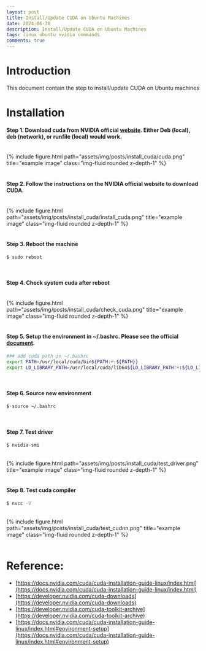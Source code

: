```yaml
---
layout: post
title: Install/Update CUDA on Ubuntu Machines
date: 2024-06-30
description: Install/Update CUDA on Ubuntu Machines
tags: linux ubuntu nvidia commands
comments: true
---
```

# Introduction
This document contain the step to install/update CUDA on Ubuntu machines


# Installation 

#### Step 1. Download cuda from NVIDIA official [website](https://developer.nvidia.com/cuda-downloads). Either Deb (local), deb (network), or runfile (local) would work.

<br>
<div class="row">
    <div class="col-sm mt-3 mt-md-0">
        {% include figure.html path="assets/img/posts/install_cuda/cuda.png" title="example image" class="img-fluid rounded z-depth-1" %}
    </div>
</div>
<br>

#### Step 2. Follow the instructions on the NVIDIA official website to download CUDA.

<br>
<div class="row">
    <div class="col-sm mt-3 mt-md-0">
        {% include figure.html path="assets/img/posts/install_cuda/install_cuda.png" title="example image" class="img-fluid rounded z-depth-1" %}
    </div>
</div>
<br>

#### Step 3. Reboot the machine
```bash
$ sudo reboot
```
<br>

#### Step 4. Check system cuda after reboot
<br>
<div class="row">
    <div class="col-sm mt-3 mt-md-0">
        {% include figure.html path="assets/img/posts/install_cuda/check_cuda.png" title="example image" class="img-fluid rounded z-depth-1" %}
    </div>
</div>
<br>

#### Step 5. Setup the environment in ~/.bashrc. Please see the official [document](https://docs.nvidia.com/cuda/cuda-installation-guide-linux/index.html#environment-setup).

```bash
### add cuda path in ~/.bashrc
export PATH=/usr/local/cuda/bin${PATH:+:${PATH}}
export LD_LIBRARY_PATH=/usr/local/cuda/lib64${LD_LIBRARY_PATH:+:${LD_LIBRARY_PATH}}
```
<br>

#### Step 6. Source new environment
```bash
$ source ~/.bashrc
```
<br>

#### Step 7. Test driver
```bash
$ nvidia-smi
```
<br>
<div class="row">
    <div class="col-sm mt-3 mt-md-0">
        {% include figure.html path="assets/img/posts/install_cuda/test_driver.png" title="example image" class="img-fluid rounded z-depth-1" %}
    </div>
</div>
<br>

#### Step 8. Test cuda compiler
```bash
$ nvcc -V
```
<br>
<div class="row">
    <div class="col-sm mt-3 mt-md-0">
        {% include figure.html path="assets/img/posts/install_cuda/test_cudnn.png" title="example image" class="img-fluid rounded z-depth-1" %}
    </div>
</div>
<br>


# Reference:
- [https://docs.nvidia.com/cuda/cuda-installation-guide-linux/index.html](https://docs.nvidia.com/cuda/cuda-installation-guide-linux/index.html)
- [https://developer.nvidia.com/cuda-downloads](https://developer.nvidia.com/cuda-downloads)
- [https://developer.nvidia.com/cuda-toolkit-archive](https://developer.nvidia.com/cuda-toolkit-archive)
- [https://docs.nvidia.com/cuda/cuda-installation-guide-linux/index.html#environment-setup](https://docs.nvidia.com/cuda/cuda-installation-guide-linux/index.html#environment-setup)
